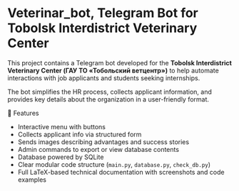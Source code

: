# Veterinar_bot, Telegram Bot for Tobolsk Interdistrict Veterinary Center

This project contains a Telegram bot developed for the **Tobolsk Interdistrict Veterinary Center (ГАУ ТО «Тобольский ветцентр»)**
to help automate interactions with job applicants and students seeking internships.

The bot simplifies the HR process, collects applicant information, and provides key details about the organization in a user-friendly format.

📌 Features

- Interactive menu with buttons
- Collects applicant info via structured form
- Sends images describing advantages and success stories
- Admin commands to export or view database contents
- Database powered by SQLite
- Clear modular code structure (`main.py`, `database.py`, `check_db.py`)
- Full LaTeX-based technical documentation with screenshots and code examples
